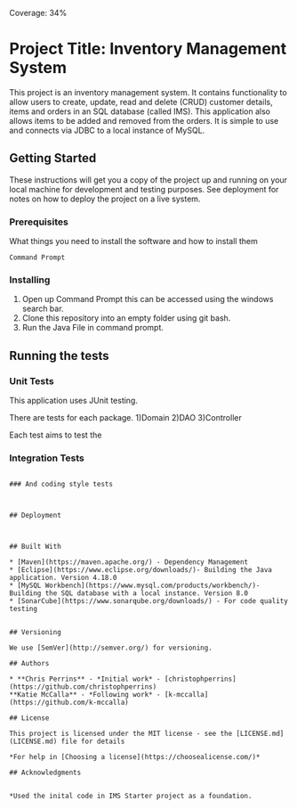 Coverage: 34%
# Project Title: Inventory Management System

This project is an inventory management system. It contains functionality to allow users to create, update, read and delete (CRUD) customer details, items and orders in an SQL database (called IMS). This application also allows items to be added and removed from the orders. It is simple to use and connects via JDBC to a local instance of MySQL. 

## Getting Started

These instructions will get you a copy of the project up and running on your local machine for development and testing purposes. See deployment for notes on how to deploy the project on a live system.

### Prerequisites

What things you need to install the software and how to install them

```
Command Prompt

```

### Installing

1) Open up Command Prompt this can be accessed using the windows search bar. 
2) Clone this repository into an empty folder using git bash.
3) Run the Java File in command prompt. 


## Running the tests


### Unit Tests 

This application uses JUnit testing. 

There are tests for each package.
1)Domain
2)DAO
3)Controller

Each test aims to test the 


### Integration Tests 

```

### And coding style tests



## Deployment



## Built With

* [Maven](https://maven.apache.org/) - Dependency Management
* [Eclipse](https://www.eclipse.org/downloads/)- Building the Java application. Version 4.18.0
* [MySQL Workbench](https://www.mysql.com/products/workbench/)- Building the SQL database with a local instance. Version 8.0
* [SonarCube](https://www.sonarqube.org/downloads/) - For code quality testing


## Versioning

We use [SemVer](http://semver.org/) for versioning.

## Authors

* **Chris Perrins** - *Initial work* - [christophperrins](https://github.com/christophperrins)
**Katie McCalla** - *Following work* - [k-mccalla](https://github.com/k-mccalla) 

## License

This project is licensed under the MIT license - see the [LICENSE.md](LICENSE.md) file for details 

*For help in [Choosing a license](https://choosealicense.com/)*

## Acknowledgments


*Used the inital code in IMS Starter project as a foundation. 
